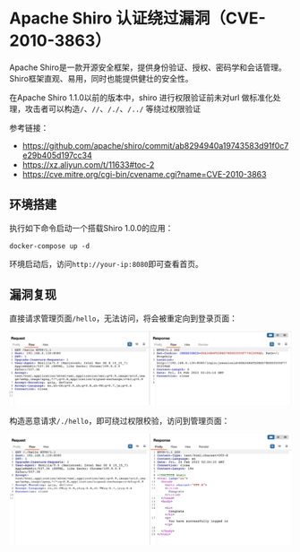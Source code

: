 # Apache Shiro 认证绕过漏洞（CVE-2010-3863）

Apache Shiro是一款开源安全框架，提供身份验证、授权、密码学和会话管理。Shiro框架直观、易用，同时也能提供健壮的安全性。

在Apache Shiro 1.1.0以前的版本中，shiro 进行权限验证前未对url 做标准化处理，攻击者可以构造`/`、`//`、`/./`、`/../` 等绕过权限验证

参考链接：

- <https://github.com/apache/shiro/commit/ab8294940a19743583d91f0c7e29b405d197cc34>
- <https://xz.aliyun.com/t/11633#toc-2>
- <https://cve.mitre.org/cgi-bin/cvename.cgi?name=CVE-2010-3863>

## 环境搭建

执行如下命令启动一个搭载Shiro 1.0.0的应用：

```
docker-compose up -d
```

环境启动后，访问`http://your-ip:8080`即可查看首页。

## 漏洞复现

直接请求管理页面`/hello`，无法访问，将会被重定向到登录页面：

![](1.png)

构造恶意请求`/./hello`，即可绕过权限校验，访问到管理页面：

![](2.png)
